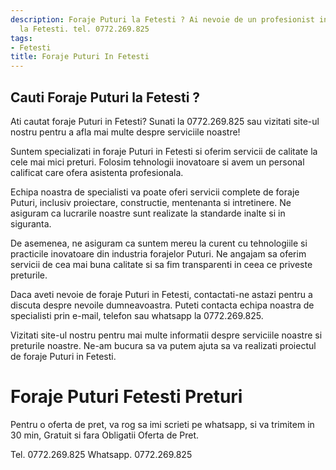 ```yaml
---
description: Foraje Puturi la Fetesti ? Ai nevoie de un profesionist in Foraje Puturi
  la Fetesti. tel. 0772.269.825
tags:
- Fetesti
title: Foraje Puturi In Fetesti
---
```



## Cauti Foraje Puturi la Fetesti ?

Ati cautat foraje Puturi in Fetesti? Sunati la 0772.269.825 sau vizitati site-ul nostru pentru a afla mai multe despre serviciile noastre!

Suntem specializati in foraje Puturi in Fetesti si oferim servicii de calitate la cele mai mici preturi. Folosim tehnologii inovatoare si avem un personal calificat care ofera asistenta profesionala.

Echipa noastra de specialisti va poate oferi servicii complete de foraje Puturi, inclusiv proiectare, constructie, mentenanta si intretinere. Ne asiguram ca lucrarile noastre sunt realizate la standarde inalte si in siguranta.

De asemenea, ne asiguram ca suntem mereu la curent cu tehnologiile si practicile inovatoare din industria forajelor Puturi. Ne angajam sa oferim servicii de cea mai buna calitate si sa fim transparenti in ceea ce priveste preturile.

Daca aveti nevoie de foraje Puturi in Fetesti, contactati-ne astazi pentru a discuta despre nevoile dumneavoastra. Puteti contacta echipa noastra de specialisti prin e-mail, telefon sau whatsapp la 0772.269.825.

Vizitati site-ul nostru pentru mai multe informatii despre serviciile noastre si preturile noastre. Ne-am bucura sa va putem ajuta sa va realizati proiectul de foraje Puturi in Fetesti.

# Foraje Puturi Fetesti Preturi
Pentru o oferta de pret, va rog sa imi scrieti pe whatsapp, si va trimitem in 30 min, Gratuit si fara Obligatii Oferta de Pret.

Tel. 0772.269.825
Whatsapp. 0772.269.825
